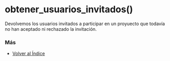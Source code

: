 # obtener_usuarios_invitados()

Devolvemos los usuarios invitados a participar en un proyuecto que todavía no han aceptado ni rechazado la invitación.

### Más

  * [Volver al Índice](./index.md)

